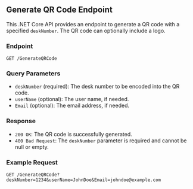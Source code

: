 ## Generate QR Code Endpoint

This .NET Core API provides an endpoint to generate a QR code with a specified `deskNumber`. The QR code can optionally include a logo.

### Endpoint

`GET /GenerateQRCode`

### Query Parameters

- `deskNumber` (required): The desk number to be encoded into the QR code.
- `userName` (optional): The user name, if needed.
- `Email` (optional): The email address, if needed.

### Response

- `200 OK`: The QR code is successfully generated.
- `400 Bad Request`: The `deskNumber` parameter is required and cannot be null or empty.

### Example Request

```http
GET /GenerateQRCode?deskNumber=1234&userName=JohnDoe&Email=johndoe@example.com
